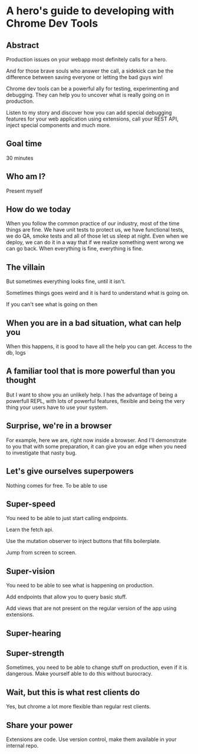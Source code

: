 # A hero's guide to developing with Chrome Dev Tools

## Abstract

Production issues on your webapp most definitely calls for a hero.

And for those brave souls who answer the call, a sidekick can be the difference between saving everyone or letting the bad guys win!

Chrome dev tools can be a powerful ally for testing, experimenting and debugging. They can help you to uncover what is really going on in production.

Listen to my story and discover how you can add special debugging features for your web application using extensions, call your REST API, inject special components and much more.

## Goal time
30 minutes

## Who am I?

Present myself

## How do we today

When you follow the common practice of our industry, most of the time things are fine.
We have unit tests to protect us, we have functional tests, we do QA, smoke tests and all of those let us sleep at night.
Even when we deploy, we can do it in a way that if we realize something went wrong we can go back.
When everything is fine, everything is fine.

## The villain

But sometimes everything looks fine, until it isn't. 

Sometimes things goes weird and it is hard to understand what is going on.

If you can't see what is going on then 

## When you are in a bad situation, what can help you

When this happens, it is good to have all the help you can get. 
Access to the db, logs 

## A familiar tool that is more powerful than you thought

But I want to show you an unlikely help.
I has the advantage of being a powerfull REPL, with lots of powerful features,
flexible and being the very thing your users have to use your system.

## Surprise, we're in a browser

For example, here we are, right now inside a browser. And I'll demonstrate to you
that with some preparation, it can give you an edge when you need to investigate that nasty bug.

## Let's give ourselves superpowers

Nothing comes for free. To be able to use 

## Super-speed

You need to be able to just start calling endpoints.

Learn the fetch api.

Use the mutation observer to inject buttons that fills boilerplate.

Jump from screen to screen.

## Super-vision

You need to be able to see what is happening on production.

Add endpoints that allow you to query basic stuff.

Add views that are not present on the regular version of the app using extensions.

## Super-hearing



## Super-strength

Sometimes, you need to be able to change stuff on production, even if it is dangerous.
Make yourself able to do this without burocracy.

## Wait, but this is what rest clients do

Yes, but chrome a lot more flexible than regular rest clients.

## Share your power

Extensions are code. Use version control, make them available in your internal repo.